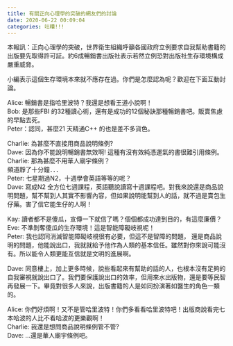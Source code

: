 ```yaml
---
title: 有關正向心理學的突破的網友們的討論
date: 2020-06-22 00:09:04
categories: 吐糟!!!
---
```


本報訊：正向心理學的突破，世界衛生組織呼籲各國政府立例要求自我幫助書籍的出版要先取得許可証。約6成暢銷書出版社表示若然立例恐對出版社生存環境構成嚴重威脅。  
  
小編表示這個生存環境本來就不應存在過。你們是怎麼認為呢？歡迎在下面互動討論。  
  
Alice: 暢銷書是指哈里波特？我還是想看王道小說啊！  
Bob: 是那些FBI 的32種讀心術，還有是成功的12個秘訣那種暢銷書吧。販賣焦慮的早點去死。  
Peter：認同，甚麼21 天精通C++ 的也是差不多貨色。  
  
  
Charlie: 為甚麼不直接用商品說明條例?  
Dave: 因為你不能說明暢銷書無效啊! 這種有沒有效純憑運氣的書很難引用條例。  
Charlie: 那為甚麼不用華人廟宇條例？  
頻道靜了十分鐘．．．  
Peter: 七星期過N2，十週學會英語等等的呢？  
Dave: 寫成N2 全方位七週課程，英語聽說讀寫十週課程吧。對我來說還是商品說明問題，幫不幫到人其實不影響內容，但如果說明能幫到人的話，就不過是賣包生仔藥。害了信它能生仔的人啊！  
  
Kay: 讀者都不是傻瓜，宣傳一下就信了嗎？個個都成功達到目的，有這麼廉價？  
Eve: 不準剝奪傻瓜的生存環境！這是智能障礙岐視呢！  
Peter: 我也認同消滅智能障礙岐視很有必要，但這不是智障的問題， 還是商品說明的問題，他能說出口，我就就給予他作為人類的基本信任。雖然對你來說可能沒有。所以能令人類更能互信就是文明的進展啊。  
  
Dave: 同意樓上，加上更多時候，說些看起來有幫助的話的人，也根本沒有足夠的自我審視就說出口了。我們要保護說出口的效率，但用來水出版物，還是要等民智再發展一下。畢竟對很多人來說，出版書籍的人是如同扮演著如醫生的角色一類的。  
  
Alice: 你們好煩啊！又不是管哈里波特！你們多看看哈里波特吧！出版商說看完七本哈波的人比不看哈波的更樂觀啊！  
Charlie: 我還是想問商品說明條例管不管?  
Dave: ...還是華人廟宇條例吧。  
